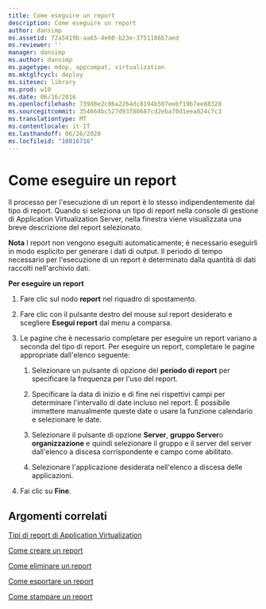 ```yaml
---
title: Come eseguire un report
description: Come eseguire un report
author: dansimp
ms.assetid: 72a5419b-aa65-4e60-b23e-3751186b7aed
ms.reviewer: ''
manager: dansimp
ms.author: dansimp
ms.pagetype: mdop, appcompat, virtualization
ms.mktglfcycl: deploy
ms.sitesec: library
ms.prod: w10
ms.date: 06/16/2016
ms.openlocfilehash: 739d8e2c86a2264dc8194b507eebf19b7ee88328
ms.sourcegitcommit: 354664bc527d93f80687cd2eba70d1eea024c7c3
ms.translationtype: MT
ms.contentlocale: it-IT
ms.lasthandoff: 06/26/2020
ms.locfileid: "10816716"
---
```

# Come eseguire un report


Il processo per l'esecuzione di un report è lo stesso indipendentemente dal tipo di report. Quando si seleziona un tipo di report nella console di gestione di Application Virtualization Server, nella finestra viene visualizzata una breve descrizione del report selezionato.

**Nota**  I report non vengono eseguiti automaticamente; è necessario eseguirli in modo esplicito per generare i dati di output. Il periodo di tempo necessario per l'esecuzione di un report è determinato dalla quantità di dati raccolti nell'archivio dati.

 

**Per eseguire un report**

1.  Fare clic sul nodo **report** nel riquadro di spostamento.

2.  Fare clic con il pulsante destro del mouse sul report desiderato e scegliere **Esegui report** dal menu a comparsa.

3.  Le pagine che è necessario completare per eseguire un report variano a seconda del tipo di report. Per eseguire un report, completare le pagine appropriate dall'elenco seguente:

    1.  Selezionare un pulsante di opzione del **periodo di report** per specificare la frequenza per l'uso del report.

    2.  Specificare la data di inizio e di fine nei rispettivi campi per determinare l'intervallo di date incluso nel report. È possibile immettere manualmente queste date o usare la funzione calendario e selezionare le date.

    3.  Selezionare il pulsante di opzione **Server**, **gruppo Server**o **organizzazione** e quindi selezionare il gruppo e il server del server dall'elenco a discesa corrispondente e campo come abilitato.

    4.  Selezionare l'applicazione desiderata nell'elenco a discesa delle applicazioni.

4.  Fai clic su **Fine**.

## Argomenti correlati


[Tipi di report di Application Virtualization](application-virtualization-report-types.md)

[Come creare un report](how-to-create-a-reportserver.md)

[Come eliminare un report](how-to-delete-a-reportserver.md)

[Come esportare un report](how-to-export-a-reportserver.md)

[Come stampare un report](how-to-print-a-reportserver.md)

 

 





